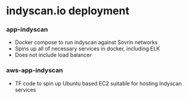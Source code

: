 # indyscan.io deployment

### app-indyscan
- Docker compose to run indyscan against Sovrin networks
- Spins up all of necessary services in docker, including ELK
- Does not include load balancer

### aws-app-indyscan
- TF code to spin up Ubuntu based EC2 suitable for hosting Indyscan services


